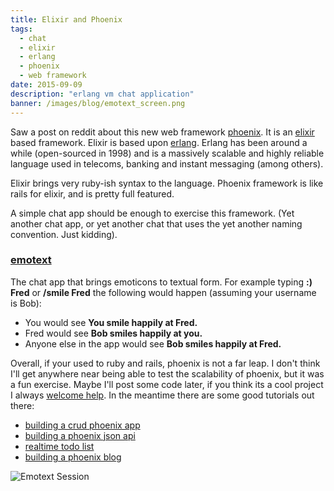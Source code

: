 ```yaml
---
title: Elixir and Phoenix
tags:
  - chat
  - elixir
  - erlang
  - phoenix
  - web framework
date: 2015-09-09
description: "erlang vm chat application"
banner: /images/blog/emotext_screen.png
---
```


Saw a post on reddit about this new web framework [phoenix](http://phoenixframework.org).  It is an [elixir](http://elixir-lang.org) based framework.  Elixir is based upon [erlang](http://erlang.org).  Erlang has been around a while (open-sourced in 1998) and is a massively scalable and highly reliable language used in telecoms, banking and instant messaging (among others).

Elixir brings very ruby-ish syntax to the language.  Phoenix framework is like rails for elixir, and is pretty full featured.

A simple chat app should be enough to exercise this framework.  (Yet another chat app, or yet another chat that uses the yet another naming convention. Just kidding).

### [emotext](https://emotext.arg3.com)

The chat app that brings emoticons to textual form.  For example typing **:) Fred** or **/smile Fred** the following would happen (assuming your username is Bob):

*   You would see **You smile happily at Fred.**
*   Fred would see **Bob smiles happily at you.**
*   Anyone else in the app would see **Bob smiles happily at Fred.**

Overall, if your used to ruby and rails, phoenix is not a far leap.  I don't think I'll get anywhere near being able to test the scalability of phoenix, but it was a fun exercise.  Maybe I'll post some code later, if you think its a cool project I always [welcome help](mailto:deadc0da@gmail.com?subject=Help%20with%20Emotext).  In the meantime there are some good tutorials out there:

*   [building a crud phoenix app](http://gogogarrett.sexy/programming-in-elixir-with-the-phoenix-framework-building-a-basic-CRUD-app/)
*   [building a phoenix json api](https://robots.thoughtbot.com/testing-a-phoenix-elixir-json-api)
*   [realtime todo list](http://learnelixir.com/blog/2014/10/30/real-time-to-do-list-with-phoenix-channel/)
*   [building a phoenix blog](http://codetunes.com/2015/phoenix-blog/)

![Emotext Session](/images/blog/emotext_screen.png)
